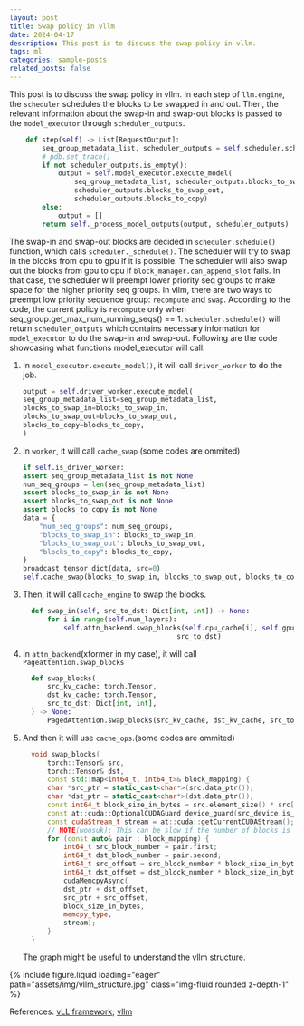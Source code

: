 ```yaml
---
layout: post
title: Swap policy in vllm
date: 2024-04-17 
description: This post is to discuss the swap policy in vllm.
tags: ml
categories: sample-posts
related_posts: false
---
```


This post is to discuss the swap policy in vllm.
In each step of `llm.engine`, the `scheduler` schedules the blocks to be swapped in and out. Then, the relevant information about the swap-in and swap-out blocks is passed to the `model_executor`
through `scheduler_outputs`.


```python
    def step(self) -> List[RequestOutput]:
        seq_group_metadata_list, scheduler_outputs = self.scheduler.schedule()
        # pdb.set_trace()
        if not scheduler_outputs.is_empty():
            output = self.model_executor.execute_model(
                seq_group_metadata_list, scheduler_outputs.blocks_to_swap_in,
                scheduler_outputs.blocks_to_swap_out,
                scheduler_outputs.blocks_to_copy)
        else:
            output = []
        return self._process_model_outputs(output, scheduler_outputs)
```
The swap-in and swap-out blocks are decided in `scheduler.schedule()` function, which calls `scheduler._schedule()`. The scheduler will try to swap in the blocks from cpu to gpu if 
it is possible. The scheduler will also swap out the blocks from gpu to cpu if `block_manager.can_append_slot` fails. In that case, the scheduler will preempt lower priority seq groups to make space for the higher priority seq groups. In vllm, there are two ways to preempt low priority sequence group: `recompute` and `swap`. According to the code, the current policy is `recompute` only when seq_group.get_max_num_running_seqs() == 1. 
`scheduler.schedule()` will return `scheduler_outputs` which contains necessary information for `model_executor` to do the swap-in and swap-out.
Following are the code showcasing what functions model_executor will call:


1. In `model_executor.execute_model()`, it will call `driver_worker` to do the job.

      ``` python
      output = self.driver_worker.execute_model(
      seq_group_metadata_list=seq_group_metadata_list,
      blocks_to_swap_in=blocks_to_swap_in,
      blocks_to_swap_out=blocks_to_swap_out,
      blocks_to_copy=blocks_to_copy,
    )
      ```

2. In `worker`, it will call `cache_swap` (some codes are ommited)

      ``` python
      if self.is_driver_worker:
      assert seq_group_metadata_list is not None
      num_seq_groups = len(seq_group_metadata_list)
      assert blocks_to_swap_in is not None
      assert blocks_to_swap_out is not None
      assert blocks_to_copy is not None
      data = {
          "num_seq_groups": num_seq_groups,
          "blocks_to_swap_in": blocks_to_swap_in,
          "blocks_to_swap_out": blocks_to_swap_out,
          "blocks_to_copy": blocks_to_copy,
      }
      broadcast_tensor_dict(data, src=0)
      self.cache_swap(blocks_to_swap_in, blocks_to_swap_out, blocks_to_copy)
      ```
3. Then, it will call `cache_engine` to swap the blocks.

      ``` python
        def swap_in(self, src_to_dst: Dict[int, int]) -> None:
            for i in range(self.num_layers):
                self.attn_backend.swap_blocks(self.cpu_cache[i], self.gpu_cache[i],
                                            src_to_dst)
      ```

4. In `attn_backend`(xformer in my case), it will call `Pageattention.swap_blocks` 
      ```python
        def swap_blocks(
            src_kv_cache: torch.Tensor,
            dst_kv_cache: torch.Tensor,
            src_to_dst: Dict[int, int],
        ) -> None:
            PagedAttention.swap_blocks(src_kv_cache, dst_kv_cache, src_to_dst)
      ```
5. And then it will use `cache_ops`.(some codes are ommited) 
      ``` c++
        void swap_blocks(
            torch::Tensor& src,
            torch::Tensor& dst,
            const std::map<int64_t, int64_t>& block_mapping) {
            char *src_ptr = static_cast<char*>(src.data_ptr());
            char *dst_ptr = static_cast<char*>(dst.data_ptr());
            const int64_t block_size_in_bytes = src.element_size() * src[0].numel();
            const at::cuda::OptionalCUDAGuard device_guard(src_device.is_cuda() ? src_device : dst_device);
            const cudaStream_t stream = at::cuda::getCurrentCUDAStream();
            // NOTE(woosuk): This can be slow if the number of blocks is large.
            for (const auto& pair : block_mapping) {
                int64_t src_block_number = pair.first;
                int64_t dst_block_number = pair.second;
                int64_t src_offset = src_block_number * block_size_in_bytes;
                int64_t dst_offset = dst_block_number * block_size_in_bytes;
                cudaMemcpyAsync(
                dst_ptr + dst_offset,
                src_ptr + src_offset,
                block_size_in_bytes,
                memcpy_type,
                stream);
            }
        }
      ```

    The graph might be useful to understand the vllm structure.
<swiper-container keyboard="true" navigation="true" pagination="true" pagination-clickable="true" pagination-dynamic-bullets="true" rewind="true" zoomable=true>
  <swiper-slide>{% include figure.liquid loading="eager" path="assets/img/vllm_structure.jpg" class="img-fluid rounded z-depth-1" %}</swiper-slide>
</swiper-container>


References: [vLL framework](https://zhuanlan.zhihu.com/p/645251151); [vllm](https://github.com/vllm-project/vllm)